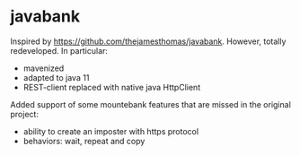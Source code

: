 # javabank
Inspired by https://github.com/thejamesthomas/javabank. However, totally redeveloped.
In particular:
- mavenized
- adapted to java 11
- REST-client replaced with native java HttpClient  

Added support of some mountebank features that are missed in the original project:
- ability to create an imposter with https protocol
- behaviors: wait, repeat and copy 




